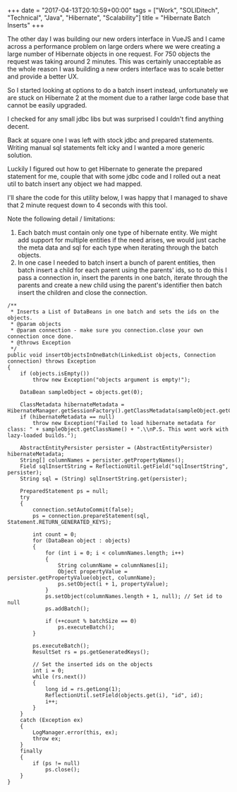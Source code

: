 +++
date = "2017-04-13T20:10:59+00:00"
tags = ["Work", "SOLIDitech", "Technical", "Java", "Hibernate", "Scalability"]
title = "Hibernate Batch Inserts"
+++


The other day I was building our new orders interface in VueJS and I came across a performance problem on large orders where we were creating a large number of Hibernate objects in one request. For 750 objects the request was taking around 2 minutes. This was certainly unacceptable as the whole reason I was building a new orders interface was to scale better and provide a better UX.

So I started looking at options to do a batch insert instead, unfortunately we are stuck on Hibernate 2 at the moment due to a rather large code base that cannot be easily upgraded.

I checked for any small jdbc libs but was surprised I couldn't find anything decent.

Back at square one I was left with stock jdbc and prepared statements. Writing manual sql statements felt icky and I wanted a more generic solution.

Luckily I figured out how to get Hibernate to generate the prepared statement for me, couple that with some jdbc code and I rolled out a neat util to batch insert any object we had mapped.

I'll share the code for this utility below, I was happy that I managed to shave that 2 minute request down to 4 seconds with this tool.

Note the following detail / limitations:

1. Each batch must contain only one type of hibernate entity. We might add support for multiple entities if the need arises, we would just cache the meta data and sql for each type when iterating through the batch objects.
2. In one case I needed to batch insert a bunch of parent entities, then batch insert a child for each parent using the parents' ids, so to do this I pass a connection in, insert the parents in one batch, iterate through the parents and create a new child using the parent's identifier then batch insert the children and close the connection.

<pre class="language-java line-numbers"><code>/**
 * Inserts a List of DataBeans in one batch and sets the ids on the objects.
 * @param objects
 * @param connection - make sure you connection.close your own connection once done.
 * @throws Exception
 */
public void insertObjectsInOneBatch(LinkedList<? extends DataBean> objects, Connection connection) throws Exception
{
	if (objects.isEmpty())
		throw new Exception("objects argument is empty!");

	DataBean sampleObject = objects.get(0);

	ClassMetadata hibernateMetadata = HibernateManager.getSessionFactory().getClassMetadata(sampleObject.getClass());
	if (hibernateMetadata == null)
		throw new Exception("Failed to load hibernate metadata for class: " + sampleObject.getClassName() + ".\\nP.S. This wont work with lazy-loaded builds.");

	AbstractEntityPersister persister = (AbstractEntityPersister) hibernateMetadata;
	String[] columnNames = persister.getPropertyNames();
	Field sqlInsertString = ReflectionUtil.getField("sqlInsertString", persister);
	String sql = (String) sqlInsertString.get(persister);

	PreparedStatement ps = null;
	try
	{
		connection.setAutoCommit(false);
		ps = connection.prepareStatement(sql, Statement.RETURN_GENERATED_KEYS);

		int count = 0;
		for (DataBean object : objects)
		{
			for (int i = 0; i < columnNames.length; i++)
			{
				String columnName = columnNames[i];
				Object propertyValue = persister.getPropertyValue(object, columnName);
				ps.setObject(i + 1, propertyValue);
			}
			ps.setObject(columnNames.length + 1, null); // Set id to null
			ps.addBatch();

			if (++count % batchSize == 0)
				ps.executeBatch();
		}

		ps.executeBatch();
		ResultSet rs = ps.getGeneratedKeys();

		// Set the inserted ids on the objects
		int i = 0;
		while (rs.next())
		{
			long id = rs.getLong(1);
			ReflectionUtil.setField(objects.get(i), "id", id);
			i++;
		}
	}
	catch (Exception ex)
	{
		LogManager.error(this, ex);
		throw ex;
	}
	finally
	{
		if (ps != null)
			ps.close();
	}
}</code></pre>
